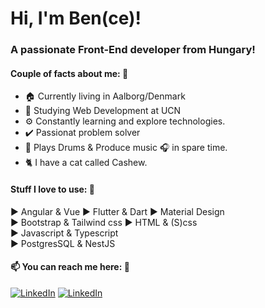 # Hi, I'm Ben(ce)!
### A passionate Front-End developer from Hungary!

#### Couple of facts about me: 🔽
* 🏠 Currently living in Aalborg/Denmark
* 🏫 Studying Web Development at UCN
* ⚙️ Constantly learning and explore technologies.
* ✔️ Passionat problem solver
* 🎵 Plays Drums & Produce music 🎧 in spare time.
* 🐈 I have a cat called Cashew.


#### Stuff I love to use: 🔽
▶️ Angular & Vue 
▶️ Flutter & Dart 
▶️ Material Design  
▶️ Bootstrap & Tailwind css
▶️ HTML & (S)css  
▶️ Javascript & Typescript  
▶️ PostgresSQL & NestJS
  
#### 📫 You can reach me here: 🔽

  [![LinkedIn](https://img.shields.io/badge/Mark%20Bence%20Kiss-blue?style=for-the-badge&logo=linkedin)](https://www.linkedin.com/in/mark-bence-kiss/) 
  [![LinkedIn](https://img.shields.io/badge/Portfolio%20site-red?style=for-the-badge)](https://markbencekiss.com/)
  ###
